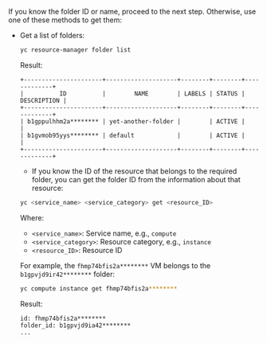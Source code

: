If you know the folder ID or name, proceed to the next step. Otherwise, use one of these methods to get them:

* Get a list of folders:
   ```bash
   yc resource-manager folder list
   ```

   Result:

   ```
   +----------------------+--------------------+--------+--------+-------------+
   |          ID          |        NAME        | LABELS | STATUS | DESCRIPTION |
   +----------------------+--------------------+--------+--------+-------------+
   | b1gppulhhm2a******** | yet-another-folder |        | ACTIVE |             |
   | b1gvmob95yys******** | default            |        | ACTIVE |             |
   +----------------------+--------------------+--------+--------+-------------+
   ```

   * If you know the ID of the resource that belongs to the required folder, you can get the folder ID from the information about that resource:

   ```bash
   yc <service_name> <service_category> get <resource_ID>
   ```

   Where:
   * `<service_name>`: Service name, e.g., `compute`
   * `<service_category>`: Resource category, e.g., `instance`
   * `<resource_ID>`: Resource ID

   For example, the `fhmp74bfis2a********` VM belongs to the `b1gpvjd9ir42********` folder:

   ```bash
   yc compute instance get fhmp74bfis2a********
   ```

   Result:

   ```
   id: fhmp74bfis2a********
   folder_id: b1gpvjd9ia42********
   ...
   ```
